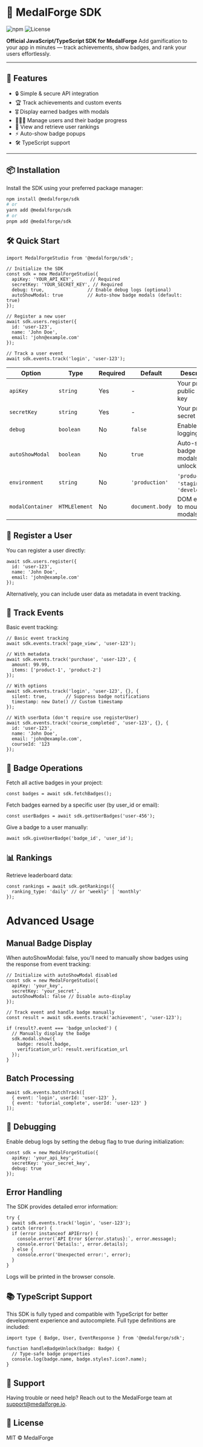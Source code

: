 # 🏅 MedalForge SDK

![npm](https://img.shields.io/npm/v/@medalforge/sdk)
![License](https://img.shields.io/npm/l/@medalforge/sdk)

**Official JavaScript/TypeScript SDK for MedalForge**
Add gamification to your app in minutes — track achievements, show badges, and rank your users effortlessly.

---

## 🚀 Features

- 🔒 Simple & secure API integration
- 🏆 Track achievements and custom events
- 🎖 Display earned badges with modals
- 🧑‍🤝‍🧑 Manage users and their badge progress
- 🥇 View and retrieve user rankings
- ⚡️ Auto-show badge popups
- 🛠 TypeScript support

---

## 📦 Installation

Install the SDK using your preferred package manager:

```bash
npm install @medalforge/sdk
# or
yarn add @medalforge/sdk
# or
pnpm add @medalforge/sdk
```

## 🛠 Quick Start

```code
import MedalForgeStudio from '@medalforge/sdk';

// Initialize the SDK
const sdk = new MedalForgeStudio({
  apiKey: 'YOUR_API_KEY',      // Required
  secretKey: 'YOUR_SECRET_KEY', // Required
  debug: true,                // Enable debug logs (optional)
  autoShowModal: true         // Auto-show badge modals (default: true)
});

// Register a new user
await sdk.users.register({
  id: 'user-123',
  name: 'John Doe',
  email: 'john@example.com'
});

// Track a user event
await sdk.events.track('login', 'user-123');
```

| Option          | Type       | Required | Default        | Description                                      |
|-----------------|------------|----------|----------------|--------------------------------------------------|
| `apiKey`        | `string`   | Yes      | -              | Your project's public API key                    |
| `secretKey`     | `string`   | Yes      | -              | Your project's secret key                        |
| `debug`         | `boolean`  | No       | `false`        | Enable debug logging                             |
| `autoShowModal` | `boolean`  | No       | `true`         | Auto-show badge modals on unlock                 |
| `environment`   | `string`   | No       | `'production'` | `'production'`, `'staging'`, or `'development'`  |
| `modalContainer`| `HTMLElement` | No    | `document.body`| DOM element to mount modals                      |


## 👤 Register a User

You can register a user directly:

```code
await sdk.users.register({
  id: 'user-123',
  name: 'John Doe',
  email: 'john@example.com'
});
```
Alternatively, you can include user data as metadata in event tracking.

## 🎯 Track Events

Basic event tracking:
```code
// Basic event tracking
await sdk.events.track('page_view', 'user-123');

// With metadata
await sdk.events.track('purchase', 'user-123', {
  amount: 99.99,
  items: ['product-1', 'product-2']
});

// With options
await sdk.events.track('login', 'user-123', {}, {
  silent: true,       // Suppress badge notifications
  timestamp: new Date() // Custom timestamp
});

// With userData (don't require use registerUser)
await sdk.events.track('course_completed', 'user-123', {}, {
  id: 'user-123',
  name: 'John Doe',
  email: 'john@example.com',
  courseId: '123
});
```

## 🏅 Badge Operations

Fetch all active badges in your project:
```code
const badges = await sdk.fetchBadges();
```

Fetch badges earned by a specific user (by user_id or email):
```code
const userBadges = await sdk.getUserBadges('user-456');
```

Give a badge to a user manually:
```code
await sdk.giveUserBadge('badge_id', 'user_id');
```

## 📊 Rankings

Retrieve leaderboard data:
```code
const rankings = await sdk.getRankings({
  ranking_type: 'daily' // or 'weekly' | 'monthly'
});
```

# Advanced Usage

## Manual Badge Display
When autoShowModal: false, you'll need to manually show badges using the response from event tracking:
```code
// Initialize with autoShowModal disabled
const sdk = new MedalForgeStudio({
  apiKey: 'your_key',
  secretKey: 'your_secret',
  autoShowModal: false // Disable auto-display
});

// Track event and handle badge manually
const result = await sdk.events.track('achievement', 'user-123');

if (result?.event === 'badge_unlocked') {
  // Manually display the badge
  sdk.modal.show({
    badge: result.badge,
    verification_url: result.verification_url
  });
}
```

##  Batch Processing
```code
await sdk.events.batchTrack([
  { event: 'login', userId: 'user-123' },
  { event: 'tutorial_complete', userId: 'user-123' }
]);
```

## 🧪 Debugging

Enable debug logs by setting the debug flag to true during initialization:
```code
const sdk = new MedalForgeStudio({
  apiKey: 'your_api_key',
  secretKey: 'your_secret_key',
  debug: true
});
```

## Error Handling
The SDK provides detailed error information:

```
try {
  await sdk.events.track('login', 'user-123');
} catch (error) {
  if (error instanceof APIError) {
    console.error(`API Error ${error.status}:`, error.message);
    console.error('Details:', error.details);
  } else {
    console.error('Unexpected error:', error);
  }
}
```
Logs will be printed in the browser console.

## 📚 TypeScript Support
This SDK is fully typed and compatible with TypeScript for better development experience and autocomplete.
Full type definitions are included:
```code
import type { Badge, User, EventResponse } from '@medalforge/sdk';

function handleBadgeUnlock(badge: Badge) {
  // Type-safe badge properties
  console.log(badge.name, badge.styles?.icon?.name);
}
```
## 📮 Support
Having trouble or need help?
Reach out to the MedalForge team at support@medalforge.io.

## 📝 License
MIT © MedalForge
